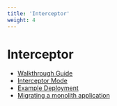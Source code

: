 ```yaml
---
title: 'Interceptor'
weight: 4
---
```


# Interceptor

- [Walkthrough Guide](/interceptor/quickstart)
- [Interceptor Mode](/interceptor/interceptor)
- [Example Deployment](/interceptor/examples)
- [Migrating a monolith application](/interceptor/migrating_monolith)
